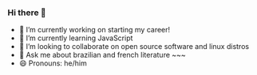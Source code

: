 ### Hi there 👋

- 🔭 I’m currently working on starting my career!
- 🌱 I’m currently learning JavaScript
- 👯 I’m looking to collaborate on open source software and linux distros
- 💬 Ask me about brazilian and french literature ~~~
- 😄 Pronouns: he/him
